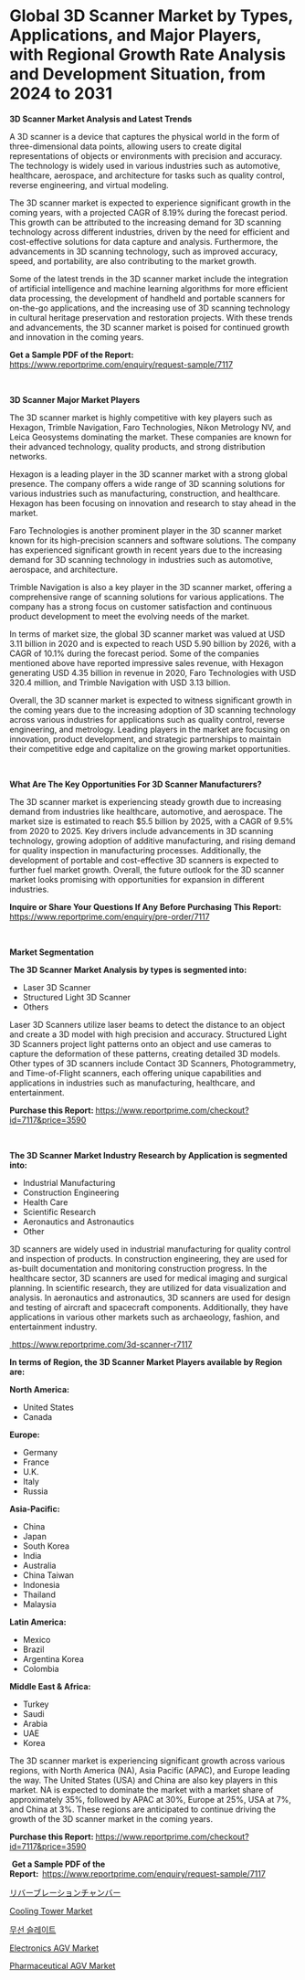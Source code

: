 <p><h1>Global 3D Scanner Market by Types, Applications, and Major Players, with Regional Growth Rate Analysis and Development Situation, from 2024 to 2031</h1></p><p><strong>3D Scanner Market Analysis and Latest Trends</strong></p>
<p><p>A 3D scanner is a device that captures the physical world in the form of three-dimensional data points, allowing users to create digital representations of objects or environments with precision and accuracy. The technology is widely used in various industries such as automotive, healthcare, aerospace, and architecture for tasks such as quality control, reverse engineering, and virtual modeling.</p><p>The 3D scanner market is expected to experience significant growth in the coming years, with a projected CAGR of 8.19% during the forecast period. This growth can be attributed to the increasing demand for 3D scanning technology across different industries, driven by the need for efficient and cost-effective solutions for data capture and analysis. Furthermore, the advancements in 3D scanning technology, such as improved accuracy, speed, and portability, are also contributing to the market growth.</p><p>Some of the latest trends in the 3D scanner market include the integration of artificial intelligence and machine learning algorithms for more efficient data processing, the development of handheld and portable scanners for on-the-go applications, and the increasing use of 3D scanning technology in cultural heritage preservation and restoration projects. With these trends and advancements, the 3D scanner market is poised for continued growth and innovation in the coming years.</p></p>
<p><strong>Get a Sample PDF of the Report:&nbsp;</strong> <a href="https://www.reportprime.com/enquiry/request-sample/7117">https://www.reportprime.com/enquiry/request-sample/7117</a></p>
<p>&nbsp;</p>
<p><strong>3D Scanner Major Market Players</strong></p>
<p><p>The 3D scanner market is highly competitive with key players such as Hexagon, Trimble Navigation, Faro Technologies, Nikon Metrology NV, and Leica Geosystems dominating the market. These companies are known for their advanced technology, quality products, and strong distribution networks.</p><p>Hexagon is a leading player in the 3D scanner market with a strong global presence. The company offers a wide range of 3D scanning solutions for various industries such as manufacturing, construction, and healthcare. Hexagon has been focusing on innovation and research to stay ahead in the market.</p><p>Faro Technologies is another prominent player in the 3D scanner market known for its high-precision scanners and software solutions. The company has experienced significant growth in recent years due to the increasing demand for 3D scanning technology in industries such as automotive, aerospace, and architecture.</p><p>Trimble Navigation is also a key player in the 3D scanner market, offering a comprehensive range of scanning solutions for various applications. The company has a strong focus on customer satisfaction and continuous product development to meet the evolving needs of the market.</p><p>In terms of market size, the global 3D scanner market was valued at USD 3.11 billion in 2020 and is expected to reach USD 5.90 billion by 2026, with a CAGR of 10.1% during the forecast period. Some of the companies mentioned above have reported impressive sales revenue, with Hexagon generating USD 4.35 billion in revenue in 2020, Faro Technologies with USD 320.4 million, and Trimble Navigation with USD 3.13 billion.</p><p>Overall, the 3D scanner market is expected to witness significant growth in the coming years due to the increasing adoption of 3D scanning technology across various industries for applications such as quality control, reverse engineering, and metrology. Leading players in the market are focusing on innovation, product development, and strategic partnerships to maintain their competitive edge and capitalize on the growing market opportunities.</p></p>
<p>&nbsp;</p>
<p><strong>What Are The Key Opportunities For 3D Scanner Manufacturers?</strong></p>
<p><p>The 3D scanner market is experiencing steady growth due to increasing demand from industries like healthcare, automotive, and aerospace. The market size is estimated to reach $5.5 billion by 2025, with a CAGR of 9.5% from 2020 to 2025. Key drivers include advancements in 3D scanning technology, growing adoption of additive manufacturing, and rising demand for quality inspection in manufacturing processes. Additionally, the development of portable and cost-effective 3D scanners is expected to further fuel market growth. Overall, the future outlook for the 3D scanner market looks promising with opportunities for expansion in different industries.</p></p>
<p><strong>Inquire or Share Your Questions If Any Before Purchasing This Report:</strong> <a href="https://www.reportprime.com/enquiry/pre-order/7117">https://www.reportprime.com/enquiry/pre-order/7117</a></p>
<p>&nbsp;</p>
<p><strong>Market Segmentation</strong></p>
<p><strong>The 3D Scanner Market Analysis by types is segmented into:</strong></p>
<p><ul><li>Laser 3D Scanner</li><li>Structured Light 3D Scanner</li><li>Others</li></ul></p>
<p><p>Laser 3D Scanners utilize laser beams to detect the distance to an object and create a 3D model with high precision and accuracy. Structured Light 3D Scanners project light patterns onto an object and use cameras to capture the deformation of these patterns, creating detailed 3D models. Other types of 3D scanners include Contact 3D Scanners, Photogrammetry, and Time-of-Flight scanners, each offering unique capabilities and applications in industries such as manufacturing, healthcare, and entertainment.</p></p>
<p><strong>Purchase this Report:&nbsp;</strong><a href="https://www.reportprime.com/checkout?id=7117&price=3590">https://www.reportprime.com/checkout?id=7117&price=3590</a></p>
<p>&nbsp;</p>
<p><strong>The 3D Scanner Market Industry Research by Application is segmented into:</strong></p>
<p><ul><li>Industrial Manufacturing</li><li>Construction Engineering</li><li>Health Care</li><li>Scientific Research</li><li>Aeronautics and Astronautics</li><li>Other</li></ul></p>
<p><p>3D scanners are widely used in industrial manufacturing for quality control and inspection of products. In construction engineering, they are used for as-built documentation and monitoring construction progress. In the healthcare sector, 3D scanners are used for medical imaging and surgical planning. In scientific research, they are utilized for data visualization and analysis. In aeronautics and astronautics, 3D scanners are used for design and testing of aircraft and spacecraft components. Additionally, they have applications in various other markets such as archaeology, fashion, and entertainment industry.</p></p>
<p><a href="https://www.reportprime.com/3d-scanner-r7117">&nbsp;https://www.reportprime.com/3d-scanner-r7117</a></p>
<p><strong>In terms of Region, the 3D Scanner Market Players available by Region are:</strong></p>
<p>
    <p> <strong> North America: </strong>
        <ul>
            <li>United States</li>
            <li>Canada</li>
        </ul>
        </p> 
    <p> <strong> Europe: </strong>
        <ul>
            <li>Germany</li>
            <li>France</li>
            <li>U.K.</li>
            <li>Italy</li>
            <li>Russia</li>
        </ul>
        </p> 
    <p> <strong> Asia-Pacific: </strong>
        <ul>
            <li>China</li>
            <li>Japan</li>
            <li>South Korea</li>
            <li>India</li>
            <li>Australia</li>
            <li>China Taiwan</li>
            <li>Indonesia</li>
            <li>Thailand</li>
            <li>Malaysia</li>
        </ul>
        </p> 
    <p> <strong> Latin America: </strong>
        <ul>
            <li>Mexico</li>
            <li>Brazil</li>
            <li>Argentina Korea</li>
            <li>Colombia</li>
        </ul>
        </p> 
    <p> <strong> Middle East & Africa: </strong>
        <ul>
            <li>Turkey</li>
            <li>Saudi</li>
            <li>Arabia</li>
            <li>UAE</li>
            <li>Korea</li>
        </ul>
    </p>
    </p>
<p><p>The 3D scanner market is experiencing significant growth across various regions, with North America (NA), Asia Pacific (APAC), and Europe leading the way. The United States (USA) and China are also key players in this market. NA is expected to dominate the market with a market share of approximately 35%, followed by APAC at 30%, Europe at 25%, USA at 7%, and China at 3%. These regions are anticipated to continue driving the growth of the 3D scanner market in the coming years.</p></p>
<p><strong>Purchase this Report: </strong><a href="https://www.reportprime.com/checkout?id=7117&price=3590">https://www.reportprime.com/checkout?id=7117&price=3590</a></p>
<p>&nbsp;<strong>Get a Sample PDF of the Report:&nbsp;&nbsp;</strong><a href="https://www.reportprime.com/enquiry/request-sample/7117">https://www.reportprime.com/enquiry/request-sample/7117</a></p>
<p><strong></strong></p>
<p><p><a href="https://medium.com/@lilliandach1969/%E6%AC%A1%E4%B8%96%E4%BB%A3%E3%81%AE%E6%AE%8B%E9%9F%BF%E3%83%81%E3%82%A7%E3%83%B3%E3%83%90%E3%83%BC%E5%B8%82%E5%A0%B4%E3%81%AE%E6%96%B0%E3%81%97%E3%81%84%E5%8B%95%E5%90%91-2024%E5%B9%B4%E3%81%8B%E3%82%892031%E5%B9%B4%E3%81%BE%E3%81%A7%E3%81%AE%E3%82%B0%E3%83%AD%E3%83%BC%E3%83%90%E3%83%AB%E5%B1%95%E6%9C%9B%E3%81%A8%E5%B0%86%E6%9D%A5%E3%81%AE%E8%A6%8B%E9%80%9A%E3%81%97-9303fe39ae9b">リバーブレーションチャンバー</a></p><p><a href="https://github.com/caicuccucga/Market-Research-Report-List-1/blob/main/cooling-tower-market.md">Cooling Tower Market</a></p><p><a href="https://medium.com/@johnsonlowe2023_38650/%EC%99%80%EC%9D%B4%EC%96%B4%EB%A0%88%EC%8A%A4-%EC%8A%AC%EB%A0%88%EC%9D%B4%ED%8A%B8-%EC%8B%9C%EC%9E%A5-%EB%8F%99%ED%96%A5-%EB%B0%8F-%EB%B6%84%EC%84%9D-%EB%AF%B8%EB%9E%98-%EC%84%B1%EC%9E%A5%EC%9D%84-%EC%9C%84%ED%95%9C-%EA%B8%B0%ED%9A%8C-%EB%B0%8F-%EB%8F%84%EC%A0%84-2024-2031-46124bc9863b">무선 슬레이트</a></p><p><a href="https://medium.com/@kaceyrath00/electronics-agv-market-size-is-growing-at-cagr-of-7-4-fe5d58c00f0f">Electronics AGV Market</a></p><p><a href="https://medium.com/@philipholland626/pharmaceutical-agv-market-growth-outlook-from-2024-to-2031-and-it-is-projecting-at-9-4-4d24ff6892e2">Pharmaceutical AGV Market</a></p></p>